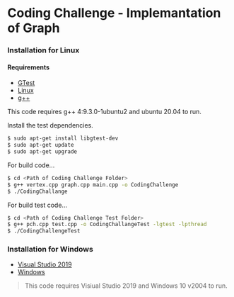 # Coding Challenge - Implemantation of Graph

### Installation for Linux
#### Requirements
* [GTest](https://github.com/google/googletest)
* [Linux](https://www.linux.org/)
* [g++](https://gcc.gnu.org/)

This code requires g++ 4:9.3.0-1ubuntu2 and ubuntu 20.04 to run.

Install the test dependencies.

```sh
$ sudo apt-get install libgtest-dev
$ sudo apt-get update
$ sudo apt-get upgrade
```

For build code...

```sh
$ cd <Path of Coding Challenge Folder>
$ g++ vertex.cpp graph.cpp main.cpp -o CodingChallenge
$ ./CodingChallange
```

For build test code...

```sh
$ cd <Path of Coding Challenge Test Folder>
$ g++ pch.cpp test.cpp -o CodingChallangeTest -lgtest -lpthread
$ ./CodingChallengeTest
```

### Installation for Windows
* [Visual Studio 2019](https://visualstudio.microsoft.com/)
* [Windows](https://www.microsoft.com/en-us/windows)
> This code requires Visiual Studio 2019 and Windows 10 v2004 to run.

